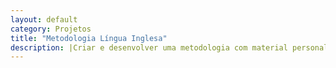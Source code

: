 ```yaml
---
layout: default
category: Projetos
title: "Metodologia Língua Inglesa"
description: |Criar e desenvolver uma metodologia com material personalizado para o ensino de inglês como segunda língua para jovens e adultos. A partir da criação da metodologia, aplicar em aulas particulares exercícios contextualizados visando o objetivo profissional dos alunos. (projeto em desenvolvimento)
---
```



